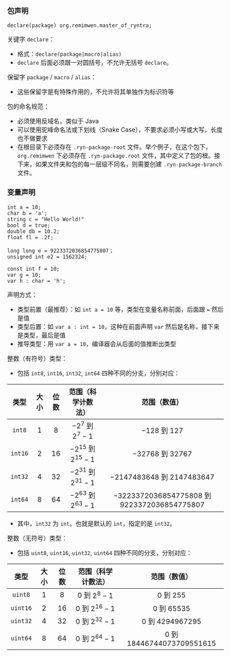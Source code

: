 ### 包声明

```
declare(package) org.remimwen.master_of_ryntra;
```

关键字 `declare`：
- 格式：`declare(package|macro|alias)`
- `declare` 后面必须跟一对圆括号，不允许无括号 `declare`。

保留字 `package` / `macro` / `alias`：
- 这些保留字是有特殊作用的，不允许将其单独作为标识符等

包的命名规范：
- 必须使用反域名，类似于 Java
- 可以使用驼峰命名法或下划线（Snake Case），不要求必须小写或大写，长度也不做要求
- 在根目录下必须存在 `.ryn-package-root` 文件。举个例子，在这个包下，`org.remimwen` 下必须存在 `.ryn-package.root` 文件，其中定义了包的根。接下来，如果文件夹和包的每一层级不同名，则需要创建 `.ryn-package-branch` 文件。

### 变量声明

``` 
int a = 10;
char b = 'a';
string c = "Hello World!"
bool d = true;
double db = 10.2;
float fl = .2f;

long long e = 9223372036854775807；
unsigned int e2 = 1562324;

const int f = 10;
var g = 10;
var h : char = 'h';
```
声明方式：
- 类型前置（最推荐）：如 `int a = 10` 等，类型在变量名称前面，后面跟 `=` 然后是值
- 类型后置：如 `var a : int = 10`，这种在前面声明 `var` 然后是名称，接下来是类型，最后是值
- 推导类型：用 `var a = 10`，编译器会从后面的值推断出类型

整数（有符号）类型：
- 包括 `int8`, `int16`, `int32`, `int64` 四种不同的分支，分别对应：

|   类型    | 大小 | 位数 |      范围（科学计数法）       |                     范围（数值）                     |
|:-------:|:--:|:--:|:--------------------:|:----------------------------------------------:|
| `int8`  | 1  | 8  |  $-2^7$ 到 $2^7 - 1$  |                 $-128$ 到 $127$                 |
| `int16` | 2  | 16 | $-2^15$ 到 $2^15 - 1$ |               $-32768$ 到 $32767$               |
| `int32` | 4  | 32 | $-2^31$ 到 $2^31 - 1$ |          $-2147483648$ 到 $2147483647$          | 
| `int64` | 8  | 64 | $-2^63$ 到 $2^63 - 1$ | $-3223372036854775808$ 到 $9223372036854775807$ |

- 其中，`int32` 为 `int`。也就是默认的 `int`，指定的是 `int32`。

整数（无符号）类型：
- 包括 `uint8`, `uint16`, `uint32`, `uint64` 四种不同的分支，分别对应：

|    类型    | 大小 | 位数 |     范围（科学计数法）      |            范围（数值）            |
|:--------:|:--:|:--:|:------------------:|:----------------------------:|
| `uint8`  | 1  | 8  |  $0$ 到 $2^8 - 1$   |         $0$ 到 $255$          |
| `uint16` | 2  | 16 | $0$ 到 $2^{16} - 1$ |        $0$ 到 $65535$         |
| `uint32` | 4  | 32 | $0$ 到 $2^{32} - 1$ |      $0$ 到 $4294967295$      |
| `uint64` | 8  | 64 | $0$ 到 $2^{64} - 1$ | $0$ 到 $18446744073709551615$ |

